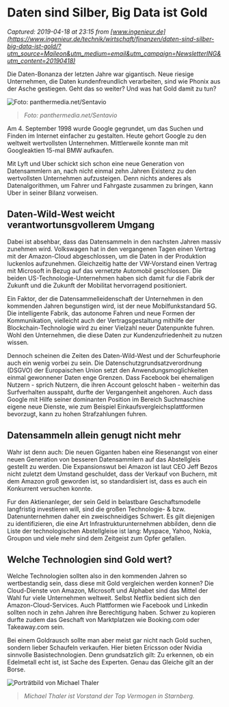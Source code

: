 # Daten sind Silber, Big Data ist Gold

_Captured: 2019-04-18 at 23:15 from [www.ingenieur.de](https://www.ingenieur.de/technik/wirtschaft/finanzen/daten-sind-silber-big-data-ist-gold/?utm_source=Maileon&utm_medium=email&utm_campaign=NewsletterING&utm_content=20190418)_

Die Daten-Bonanza der letzten Jahre war gigantisch. Neue riesige Unternehmen, die Daten kundenfreundlich verarbeiten, sind wie Phonix aus der Asche gestiegen. Geht das so weiter? Und was hat Gold damit zu tun?

![Foto: panthermedia.net/Sentavio](https://www.ingenieur.de/wp-content/uploads/2019/04/Daten-BigData-Geld_B83134914_Sentavio.jpg)

> _Foto: panthermedia.net/Sentavio_

Am 4. September 1998 wurde Google gegrundet, um das Suchen und Finden im Internet einfacher zu gestalten. Heute gehort Google zu den weltweit wertvollsten Unternehmen. Mittlerweile konnte man mit Googleaktien 15-mal BMW aufkaufen.

Mit Lyft und Uber schickt sich schon eine neue Generation von Datensammlern an, nach nicht einmal zehn Jahren Existenz zu den wertvollsten Unternehmen aufzusteigen. Denn nichts anderes als Datenalgorithmen, um Fahrer und Fahrgaste zusammen zu bringen, kann Uber in seiner Bilanz vorweisen.

## Daten-Wild-West weicht verantwortunsgvollerem Umgang

Dabei ist absehbar, dass das Datensammeln in den nachsten Jahren massiv zunehmen wird. Volkswagen hat in den vergangenen Tagen einen Vertrag mit der Amazon-Cloud abgeschlossen, um die Daten in der Produktion luckenlos aufzunehmen. Gleichzeitig hatte der VW-Vorstand einen Vertrag mit Microsoft in Bezug auf das vernetzte Automobil geschlossen. Die beiden US-Technologie-Unternehmen haben sich damit fur die Fabrik der Zukunft und die Zukunft der Mobilitat hervorragend positioniert.

Ein Faktor, der die Datensammelleidenschaft der Unternehmen in den kommenden Jahren begunstigen wird, ist der neue Mobilfunkstandard 5G. Die intelligente Fabrik, das autonome Fahren und neue Formen der Kommunikation, vielleicht auch der Vertragsgestaltung mithilfe der Blockchain-Technologie wird zu einer Vielzahl neuer Datenpunkte fuhren. Wohl den Unternehmen, die diese Daten zur Kundenzufriedenheit zu nutzen wissen.

Dennoch scheinen die Zeiten des Daten-Wild-West und der Schurfeuphorie auch ein wenig vorbei zu sein. Die Datenschutzgrundsatzverordnung (DSGVO) der Europaischen Union setzt den Anwendungsmoglichkeiten einmal gewonnener Daten enge Grenzen. Dass Facebook bei ehemaligen Nutzern - sprich Nutzern, die ihren Account geloscht haben - weiterhin das Surfverhalten ausspaht, durfte der Vergangenheit angehoren. Auch dass Google mit Hilfe seiner dominanten Position im Bereich Suchmaschine eigene neue Dienste, wie zum Beispiel Einkaufsvergleichsplattformen bevorzugt, kann zu hohen Strafzahlungen fuhren.

## Datensammeln allein genugt nicht mehr

Wahr ist denn auch: Die neuen Giganten haben eine Riesenangst von einer neuen Generation von besseren Datensammlern auf das Abstellgleis gestellt zu werden. Die Expansionswut bei Amazon ist laut CEO Jeff Bezos nicht zuletzt dem Umstand geschuldet, dass der Verkauf von Buchern, mit dem Amazon groß geworden ist, so standardisiert ist, dass es auch ein Konkurrent versuchen konnte.

Fur den Aktienanleger, der sein Geld in belastbare Geschaftsmodelle langfristig investieren will, sind die großen Technologie- & bzw. Datenunternehmen daher ein zweischneidiges Schwert. Es gilt diejenigen zu identifizieren, die eine Art Infrastrukturunternehmen abbilden, denn die Liste der technologischen Abstellgleise ist lang: Myspace, Yahoo, Nokia, Groupon und viele mehr sind dem Zeitgeist zum Opfer gefallen.

## Welche Technologien sind Gold wert?

Welche Technologien sollten also in den kommenden Jahren so wertbestandig sein, dass diese mit Gold vergleichen werden konnen? Die Cloud-Dienste von Amazon, Microsoft und Alphabet sind das Mittel der Wahl fur viele Unternehmen weltweit. Selbst Netflix bedient sich den Amazon-Cloud-Services. Auch Plattformen wie Facebook und Linkedin sollten noch in zehn Jahren ihre Berechtigung haben. Schwer zu kopieren durfte zudem das Geschaft von Marktplatzen wie Booking.com oder Takeaway.com sein.

Bei einem Goldrausch sollte man aber meist gar nicht nach Gold suchen, sondern lieber Schaufeln verkaufen. Hier bieten Ericsson oder Nvidia sinnvolle Basistechnologien. Denn grundsatzlich gilt: Zu erkennen, ob ein Edelmetall echt ist, ist Sache des Experten. Genau das Gleiche gilt an der Borse.

![Porträtbild von Michael Thaler](https://www.ingenieur.de/wp-content/uploads/2019/01/Top_Michael_Thaler_quer_qf-520x347.jpg)

> _Michael Thaler ist Vorstand der Top Vermogen in Starnberg._
